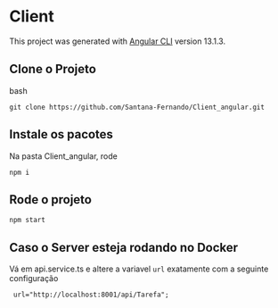 # Client

This project was generated with [Angular CLI](https://github.com/angular/angular-cli) version 13.1.3.

## Clone o Projeto

bash
```
git clone https://github.com/Santana-Fernando/Client_angular.git
```

## Instale os pacotes

Na pasta Client_angular, rode
```
npm i
```

## Rode o projeto

```
npm start
```

## Caso o Server esteja rodando no Docker
 Vá em api.service.ts e altere a variavel ``` url ``` exatamente com a seguinte configuração
 ```
  url="http://localhost:8001/api/Tarefa";
```
